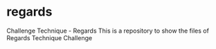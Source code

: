 # regards
Challenge Technique - Regards
This is a repository to show the files of Regards Technique Challenge
